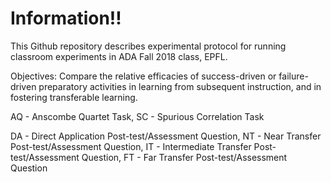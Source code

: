 # Information!!
This Github repository describes experimental protocol for running classroom experiments in ADA Fall 2018 class, EPFL. 

Objectives: Compare the relative efficacies of success-driven or failure-driven preparatory activities in learning from subsequent instruction, and in fostering transferable learning.

AQ - Anscombe Quartet Task, 
SC - Spurious Correlation Task

DA - Direct Application Post-test/Assessment Question,
NT - Near Transfer Post-test/Assessment Question,
IT - Intermediate Transfer Post-test/Assessment Question,
FT - Far Transfer Post-test/Assessment Question

